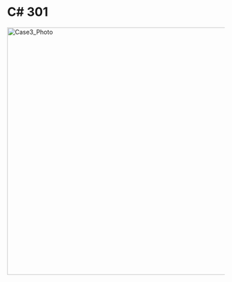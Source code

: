 # C# 301 #
<img width="1088" height="574" alt="Case3_Photo" src="https://github.com/user-attachments/assets/cc4521ac-5326-4f81-af14-068f517bade9" />
